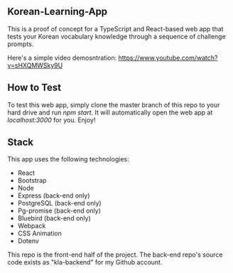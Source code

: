## Korean-Learning-App

This is a proof of concept for a TypeScript and React-based web app that tests your Korean vocabulary knowledge through a sequence of challenge prompts.

Here's a simple video demosntration:  https://www.youtube.com/watch?v=sHXQMWSky9U



## How to Test

To test this web app, simply clone the master branch of this repo to your hard drive and run _npm start_.  It will automatically open the web app at _localhost:3000_ for you.  Enjoy!



## Stack

This app uses the following technologies:

- React
- Bootstrap
- Node
- Express (back-end only)
- PostgreSQL (back-end only)
- Pg-promise (back-end only)
- Bluebird (back-end only)
- Webpack
- CSS Animation
- Dotenv

This repo is the front-end half of the project.  The back-end repo's source code exists as "kla-backend" for my Github account.